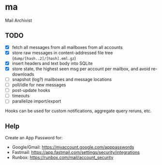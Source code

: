ma
===============================================================================

Mail Archivist

TODO
----

- [x] fetch all messages from all mailboxes from all accounts
- [x] store raw messages in content-addressed file tree (`dump/[hash..2]/[hash].eml.gz`)
- [x] insert headers and text body into SQLite
- [x] store state, the highest seen msg per account per mailbox, and avoid re-downloads
- [ ] snapshot (log?) mailboxes and message locations
- [ ] poll/idle for new messages
- [ ] post-update hooks
- [ ] timeouts
- [ ] parallelize import/export

Hooks can be used for custom notifications, aggregate query reruns, etc.

Help
----

Create an App Password for:

- Google/Gmail: <https://myaccount.google.com/apppasswords>
- Fastmail: <https://app.fastmail.com/settings/security/integrations>
- Runbox: <https://runbox.com/mail/account_security>
